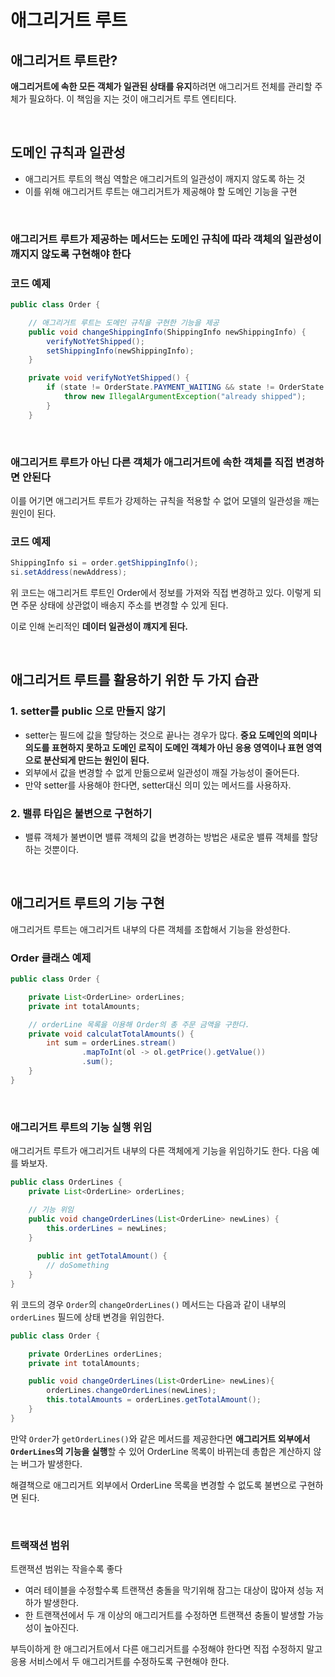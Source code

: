 # 애그리거트 루트

## 애그리거트 루트란?

**애그리거트에 속한 모든 객체가 일관된 상태를 유지**하려면 애그리거트 전체를 관리할 주체가 필요하다. 이 책임을 지는 것이 애그리거트 루트 엔티티다.

</br >

## 도메인 규칙과 일관성

- 애그리거트 루트의 핵심 역할은 애그리거트의 일관성이 깨지지 않도록 하는 것
- 이를 위해 애그리거트 루트는 애그리거트가 제공해야 할 도메인 기능을 구현

</br >

### 애그리거트 루트가 제공하는 메서드는 도메인 규칙에 따라 객체의 일관성이 깨지지 않도록 구현해야 한다

### 코드 예제

~~~~java
public class Order {

    // 애그리거트 루트는 도메인 규칙을 구현한 기능을 제공
    public void changeShippingInfo(ShippingInfo newShippingInfo) {
        verifyNotYetShipped();
        setShippingInfo(newShippingInfo);
    }

    private void verifyNotYetShipped() {
        if (state != OrderState.PAYMENT_WAITING && state != OrderState.PREPARING) {
            throw new IllegalArgumentException("already shipped");
        }
    }
~~~~

</br >

### 애그리거트 루트가 아닌 다른 객체가 애그리거트에 속한 객체를 직접 변경하면 안된다

이를 어기면 애그리거트 루트가 강제하는 규칙을 적용할 수 없어 모델의 일관성을 깨는 원인이 된다.

### 코드 예제

~~~java
ShippingInfo si = order.getShippingInfo();
si.setAddress(newAddress);
~~~

위 코드는 애그리거트 루트인 Order에서 정보를 가져와 직접 변경하고 있다. 이렇게 되면 주문 상태에 상관없이 배송지 주소를 변경할 수 있게 된다.

이로 인해 논리적인 **데이터 일관성이 꺠지게 된다.**

</br >

## 애그리거트 루트를 활용하기 위한 두 가지 습관

### 1. setter를 public 으로 만들지 않기

- setter는 필드에 값을 할당하는 것으로 끝나는 경우가 많다. **중요 도메인의 의미나 의도를 표현하지 못하고 도메인 로직이 도메인 객체가 아닌 응용 영역이나 표현 영역으로 분산되게 만드는 원인이 된다.**
- 외부에서 값을 변경할 수 없게 만듦으로써 일관성이 깨질 가능성이 줄어든다.
- 만약 setter를 사용해야 한다면, setter대신 의미 있는 메서드를 사용하자.

### 2. 밸류 타입은 불변으로 구현하기

- 밸류 객체가 불변이면 밸류 객체의 값을 변경하는 방법은 새로운 밸류 객체를 할당하는 것뿐이다.

</br >

## 애그리거트 루트의 기능 구현

애그리거트 루트는 애그리거트 내부의 다른 객체를 조합해서 기능을 완성한다.

### Order 클래스 예제

~~~java
public class Order {

    private List<OrderLine> orderLines;
    private int totalAmounts;

    // orderLine 목록을 이용해 Order의 총 주문 금액을 구한다.
    private void calculatTotalAmounts() {
        int sum = orderLines.stream()
                .mapToInt(ol -> ol.getPrice().getValue())
                .sum();
    }
}
~~~

</br >

### 애그리거트 루트의 기능 실행 위임

애그리거트 루트가 애그리거트 내부의 다른 객체에게 기능을 위임하기도 한다. 다음 예를 봐보자.

~~~java
public class OrderLines {
    private List<OrderLine> orderLines;

    // 기능 위임
    public void changeOrderLines(List<OrderLine> newLines) {
        this.orderLines = newLines;
    }
  
      public int getTotalAmount() {
        // doSomething
    }
}
~~~

위 코드의 경우 `Order`의 `changeOrderLines()` 메서드는 다음과 같이 내부의 `orderLines` 필드에 상태 변경을 위임한다.

~~~java
public class Order {

    private OrderLines orderLines;
    private int totalAmounts;

    public void changeOrderLines(List<OrderLine> newLines){
        orderLines.changeOrderLines(newLines);
        this.totalAmounts = orderLines.getTotalAmount();
    }
}
~~~

만약 `Order`가 `getOrderLines()`와 같은 메서드를 제공한다면 **애그리거트 외부에서 `OrderLines`의 기능을 실행**할 수 있어 OrderLine 목록이 바뀌는데 총합은 계산하지 않는 버그가 발생한다.

해결책으로 애그리거트 외부에서 OrderLine 목록을 변경할 수 없도록 불변으로 구현하면 된다.

</br >

### 트랙잭션 범위

트랜잭션 범위는 작을수록 좋다

- 여러 테이블을 수정할수록 트랜잭션 충돌을 막기위해 잠그는 대상이 많아져 성능 저하가 발생한다.
- 한 트랜잭션에서 두 개 이상의 애그리거트를 수정하면 트랜잭션 충돌이 발생할 가능성이 높아진다.

부득이하게 한 애그리거트에서 다른 애그리거트를 수정해야 한다면 직접 수정하지 말고 응용 서비스에서 두 애그리거트를 수정하도록 구현해야 한다.

